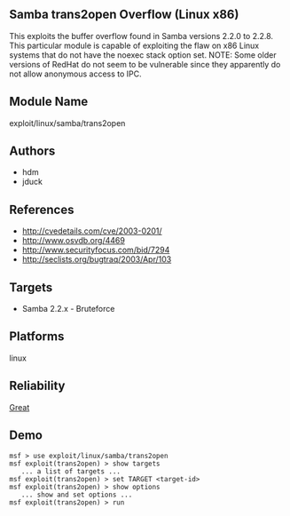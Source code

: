 ## Samba trans2open Overflow (Linux x86)

This exploits the buffer overflow found in Samba versions 
2.2.0 to 2.2.8. This particular module is capable of 
exploiting the flaw on x86 Linux systems that do not have 
the noexec stack option set. NOTE: Some older versions of 
RedHat do not seem to be vulnerable since they apparently do 
not allow anonymous access to IPC.


## Module Name
exploit/linux/samba/trans2open

## Authors
* hdm
* jduck


## References
* http://cvedetails.com/cve/2003-0201/
* http://www.osvdb.org/4469
* http://www.securityfocus.com/bid/7294
* http://seclists.org/bugtraq/2003/Apr/103



## Targets
* Samba 2.2.x - Bruteforce


## Platforms
linux

## Reliability
[Great](https://github.com/rapid7/metasploit-framework/wiki/Exploit-Ranking)

## Demo

```
msf > use exploit/linux/samba/trans2open
msf exploit(trans2open) > show targets
   ... a list of targets ...
msf exploit(trans2open) > set TARGET <target-id>
msf exploit(trans2open) > show options
   ... show and set options ...
msf exploit(trans2open) > run
```
    
    
